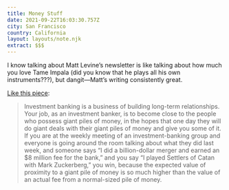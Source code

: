 ```yaml
---
title: Money Stuff
date: 2021-09-22T16:03:30.757Z
city: San Francisco
country: California
layout: layouts/note.njk
extract: $$$
---
```


I know talking about Matt Levine’s newsletter is like talking about how much you love Tame Impala (did you know that he plays all his own instruments???), but dangit—Matt’s writing consistently great.

[Like this piece](https://www.bloomberg.com/opinion/articles/2021-09-20/investment-banking-is-cheap-if-you-re-rich):

> Investment banking is a business of building long-term relationships. Your job, as an investment banker, is to become close to the people who possess giant piles of money, in the hopes that one day they will do giant deals with their giant piles of money and give you some of it. If you are at the weekly meeting of an investment-banking group and everyone is going around the room talking about what they did last week, and someone says “I did a billion-dollar merger and earned an $8 million fee for the bank,” and you say “I played Settlers of Catan with Mark Zuckerberg,” you win, because the expected value of proximity to a giant pile of money is so much higher than the value of an actual fee from a normal-sized pile of money.
